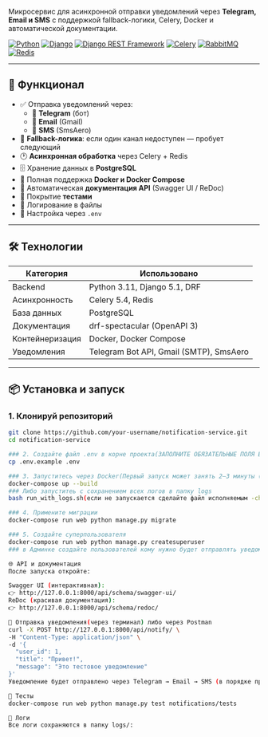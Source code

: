 Микросервис для асинхронной отправки уведомлений через **Telegram, Email и SMS** с поддержкой fallback-логики, Celery, Docker и автоматической документации.

[![Python](https://img.shields.io/badge/-Python-464646?style=flat-square&logo=Python)](https://www.python.org/)
[![Django](https://img.shields.io/badge/-Django-464646?style=flat-square&logo=Django)](https://www.djangoproject.com/)
[![Django REST Framework](https://img.shields.io/badge/-Django%20REST%20Framework-464646?style=flat-square&logo=Django%20REST%20Framework)](https://www.django-rest-framework.org/)
[![Celery](https://img.shields.io/badge/-Celery-464646?style=flat-square&logo=Celery)](https://docs.celeryq.dev/en/stable/django/index.html)
[![RabbitMQ](https://img.shields.io/badge/-RabbitMQ-464646?style=flat-square&logo=RabbitMQ)](https://www.rabbitmq.com/)
[![Redis](https://img.shields.io/badge/-Redis-464646?style=flat-square&logo=Redis)](https://master--redis-doc.netlify.app/docs//)

---

## 🚀 Функционал

- ✅ Отправка уведомлений через:
  - 📲 **Telegram** (бот)
  - 📧 **Email** (Gmail)
  - 📱 **SMS** (SmsAero)
- 🔁 **Fallback-логика**: если один канал недоступен — пробует следующий
- 🕐 **Асинхронная обработка** через Celery + Redis
- 🗄️ Хранение данных в **PostgreSQL**
- 🐳 Полная поддержка **Docker и Docker Compose**
- 📄 Автоматическая **документация API** (Swagger UI / ReDoc)
- 🧪 Покрытие **тестами**
- 📂 Логирование в файлы
- 🔐 Настройка через `.env`

---

## 🛠️ Технологии

| Категория       | Использовано |
|----------------|-------------|
| Backend        | Python 3.11, Django 5.1, DRF |
| Асинхронность  | Celery 5.4, Redis |
| База данных    | PostgreSQL |
| Документация   | drf-spectacular (OpenAPI 3) |
| Контейнеризация| Docker, Docker Compose |
| Уведомления    | Telegram Bot API, Gmail (SMTP), SmsAero |

---

## 📦 Установка и запуск

### 1. Клонируй репозиторий

```bash
git clone https://github.com/your-username/notification-service.git
cd notification-service

### 2. Создайте файл .env в корне проекта(ЗАПОЛНИТЕ ОБЯЗАТЕЛЬНЫЕ ПОЛЯ В .env.example ПЕРЕД КОПИРОВАНИЕМ!!!)
cp .env.example .env

### 3. Запуститесь через Docker(Первый запуск может занять 2–3 минуты (установка зависимостей).)
docker-compose up --build
### Либо запуститеь с сохранением всех логов в папку logs
bash run_with_logs.sh(если не запускается сделайте файл исполняемым -chmod +x run_with_logs.sh)

### 4. Примените миграции
docker-compose run web python manage.py migrate

### 5. Создайте суперпользователя
docker-compose run web python manage.py createsuperuser
### в Админке создайте пользователей кому нужно будет отправлять уведомления

🌐 API и документация
После запуска откройте:

Swagger UI (интерактивная):
👉 http://127.0.0.1:8000/api/schema/swagger-ui/
ReDoc (красивая документация):
👉 http://127.0.0.1:8000/api/schema/redoc/

📡 Отправка уведомления(через терминал) либо через Postman
curl -X POST http://127.0.0.1:8000/api/notify/ \
-H "Content-Type: application/json" \
-d '{
  "user_id": 1,
  "title": "Привет!",
  "message": "Это тестовое уведомление"
}'
Уведомление будет отправлено через Telegram → Email → SMS (в порядке приоритета). 

🧪 Тесты
docker-compose run web python manage.py test notifications/tests

📂 Логи
Все логи сохраняются в папку logs/:
